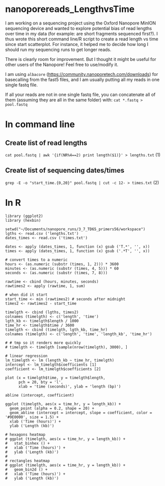 # nanoporereads_LengthvsTime

I am working on a sequencing project using the Oxford Nanopore MinION sequencing device and wanted to explore potential bias of read lengths over time in my data (for example: are short fragments sequenced first?). I thus wrote this short command line/R script to create a read length vs time since start scatterplot. For instance, it helped me to decide how long I should run my sequencing runs to get longer reads.

There is clearly room for improvement. But I thought it might be useful for other users of the Nanopore! Feel free to use/modify it.

I am using `albacore` (https://community.nanoporetech.com/downloads) for basecalling from the fast5 files, and I am usually putting all my reads in one single fastq file.

If all your reads are not in one single fastq file, you can concatenate all of them (assuming they are all in the same folder) with:
`cat *.fastq > pool.fastq`

# In command line
## Create list of read lengths
`cat pool.fastq | awk '{if(NR%4==2) print length($1)}' > lengths.txt` (1)

## Create list of sequencing dates/times
`grep -E -o "start_time.{0,20}" pool.fastq | cut -c 12- > times.txt` (2)

# In R
```
library (ggplot2)
library (hexbin)

setwd("~/Documents/nanopore_runs/3_7_TD65_primers56/workspace")
lgths <- read.csv ('lengths.txt')
dates_times <- read.csv ('times.txt')

dates <- apply (dates_times, 1, function (x) gsub ('T.*', '', x))
times <- apply (dates_times, 1, function (x) gsub ('.*T', '', x))

# convert times to a numeric
hours <- (as.numeric (substr (times, 1, 2))) * 3600
minutes <- (as.numeric (substr (times, 4, 5))) * 60
seconds <- (as.numeric (substr (times, 7, 8)))

rawtime <- cbind (hours, minutes, seconds)
rawtimes2 <- apply (rawtime, 1, sum)

# when did it start
start_time <- min (rawtimes2) # seconds after midnight
times2 <- rawtimes2 - start_time

timelgth <- cbind (lgths, times2)
colnames (timelgth) <- c('length', 'time')
lgth_kb <- timelgth$length / 1000
time_hr <- timelgth$time / 3600
timelgth <- cbind (timelgth, lgth_kb, time_hr)
colnames (timelgth) <- c('length', 'time', 'length_kb', 'time_hr')

# # tmp so it renders more quickly
# timelgth <- timelgth [sample(nrow(timelgth), 3000), ]

# linear regression
lm_timelgth <- lm (length_kb ~ time_hr, timelgth)
intercept <- lm_timelgth$coefficients [1]
coefficient <- lm_timelgth$coefficients [2]

plot (x = timelgth$time, y = timelgth$length, 
      pch = 20, bty = 'l',
      xlab = 'time (seconds)', ylab = 'length (bp)')

abline (intercept, coefficient)

ggplot (timelgth, aes(x = time_hr, y = length_kb)) + 
  geom_point (alpha = 0.2, shape = 20) +
  geom_abline (intercept = intercept, slope = coefficient, color = '#9E0000', size = 1.5) +
  xlab ('Time (hours)') +
  ylab ('Length (kb)')

# hexagons heatmap
# ggplot (timelgth, aes(x = time_hr, y = length_kb)) + 
#   stat_binhex () +
#   xlab ('Time (hours)') +
#   ylab ('Length (kb)')
# 
# rectangles heatmap
# ggplot (timelgth, aes(x = time_hr, y = length_kb)) +
#   geom_bin2d () +
#   xlab ('Time (hours)') +
#   ylab ('Length (kb)')
```
